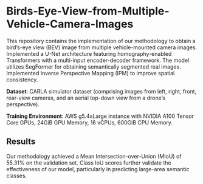 # Birds-Eye-View-from-Multiple-Vehicle-Camera-Images

This repository contains the implementation of our methodology to obtain a bird’s-eye view (BEV) image from multiple vehicle-mounted camera images. Implemented a U-Net architecture featuring homography-enabled Transformers with a multi-input encoder-decoder framework. The model utilizes SegFormer for obtaining semantically segmented real images. Implemented Inverse Perspective Mapping (IPM) to improve spatial consistency.

**Dataset**: CARLA simulator dataset (comprising images from left, right, front, rear-view cameras, and an aerial top-down view from a drone’s perspective).

**Training Environment**: AWS g5.4xLarge instance with NVIDIA A100 Tensor Core GPUs, 24GiB GPU Memory, 16 vCPUs, 600GiB CPU Memory.

## Results
Our methodology achieved a Mean Intersection-over-Union (MIoU) of 55.31% on the validation set. Class IoU scores further validate the effectiveness of our model, particularly in predicting large-area semantic classes.